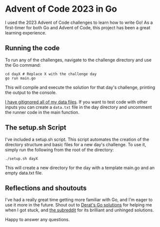 # Advent of Code 2023 in Go
I used the 2023 Advent of Code challenges to learn how to write Go! As a first-timer for both Go and Advent of Code, this project has been a great learning experience. 


## Running the code
To run any of the challenges, navigate to the challenge directory and use the Go command:

```
cd dayX # Replace X with the challenge day
go run main.go
```
This will compile and execute the solution for that day's challenge, printing the output to the console.

[I have gitignored all of my data files](https://adventofcode.com/2023/about). If you want to test code with other inputs you can create a `data.txt` file in the day directory and uncomment the runner code in the main function.

## The setup.sh Script
I've included a setup.sh script. This script automates the creation of the directory structure and basic files for a new day's challenge. To use it, simply run the following from the root of the directory:

```
./setup.sh dayX
```
This will create a new directory for the day with a template main.go and an empty data.txt file.

## Reflections and shoutouts
I've had a really great time getting more familiar with Go, and I'm eager to use it more in the future. Shout out to [Derat's Go solutions](https://codeberg.org/derat/advent-of-code) for helping me when I got stuck, and [the subreddit](https://www.reddit.com/r/adventofcode/) for its brilliant and unhinged solutions. 

Happy to answer any questions.

